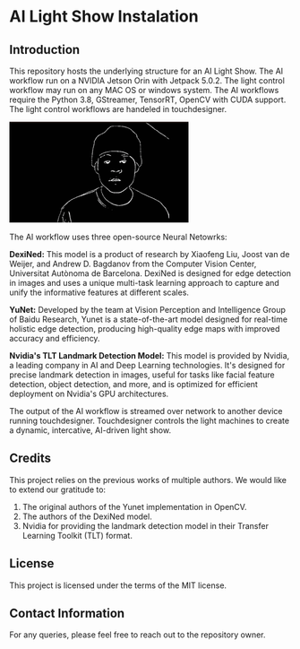 # AI Light Show Instalation

## Introduction

This repository hosts the underlying structure for an AI Light Show. The AI workflow run on a NVIDIA Jetson Orin with Jetpack 5.0.2. The light control workflow may run on any MAC OS or windows system. The AI workflows require the Python 3.8, GStreamer, TensorRT, OpenCV with CUDA support. The light control workflows are handeled in touchdesigner.

![AI Light Show Example](teaser.gif)

The AI workflow uses three open-source Neural Netowrks:

**DexiNed:** This model is a product of research by Xiaofeng Liu, Joost van de Weijer, and Andrew D. Bagdanov from the Computer Vision Center, Universitat Autònoma de Barcelona. DexiNed is designed for edge detection in images and uses a unique multi-task learning approach to capture and unify the informative features at different scales.

**YuNet:** Developed by the team at Vision Perception and Intelligence Group of Baidu Research, Yunet is a state-of-the-art model designed for real-time holistic edge detection, producing high-quality edge maps with improved accuracy and efficiency.

**Nvidia's TLT Landmark Detection Model:** This model is provided by Nvidia, a leading company in AI and Deep Learning technologies. It's designed for precise landmark detection in images, useful for tasks like facial feature detection, object detection, and more, and is optimized for efficient deployment on Nvidia's GPU architectures.

The output of the AI workflow is streamed over network to another device running touchdesigner. Touchdesigner controls the light machines to create a dynamic, intercative, AI-driven light show.

## Credits

This project relies on the previous works of multiple authors. We would like to extend our gratitude to:

1. The original authors of the Yunet implementation in OpenCV.
2. The authors of the DexiNed model.
3. Nvidia for providing the landmark detection model in their Transfer Learning Toolkit (TLT) format.

## License

This project is licensed under the terms of the MIT license.

## Contact Information

For any queries, please feel free to reach out to the repository owner.

